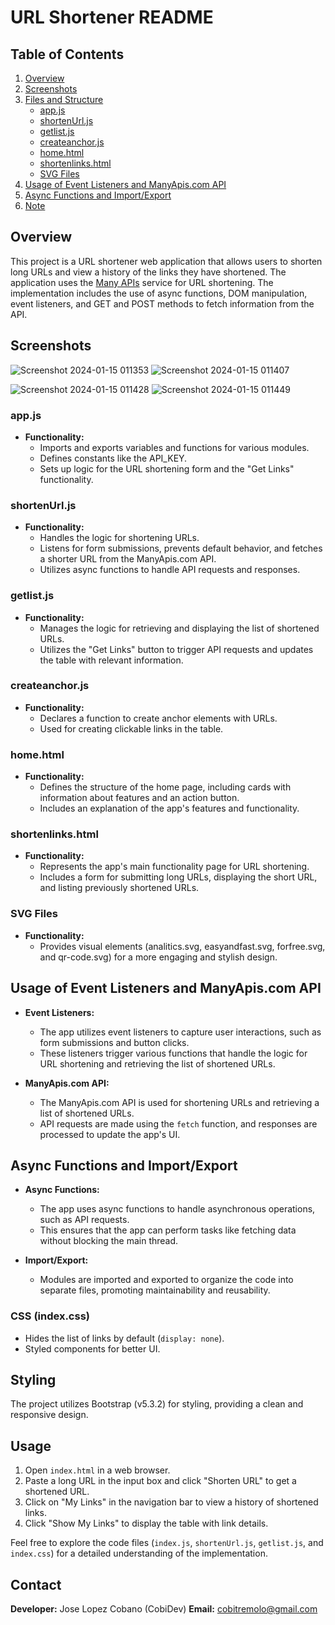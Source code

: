 # URL Shortener README

## Table of Contents
1. [Overview](#overview)
2. [Screenshots](#screenshots)
3. [Files and Structure](#files-and-structure)
    - [app.js](#appjs)
    - [shortenUrl.js](#shortenurljs)
    - [getlist.js](#getlistjs)
    - [createanchor.js](#createanchorjs)
    - [home.html](#homehtml)
    - [shortenlinks.html](#shortenlinkshtml)
    - [SVG Files](#svg-files)
4. [Usage of Event Listeners and ManyApis.com API](#usage-of-event-listeners-and-manyapiscom-api)
5. [Async Functions and Import/Export](#async-functions-and-importexport)
6. [Note](#note)

## Overview

This project is a URL shortener web application that allows users to shorten long URLs and view a history of the links they have shortened. The application uses the [Many APIs](https://manyapis.com) service for URL shortening. The implementation includes the use of async functions, DOM manipulation, event listeners, and GET and POST methods to fetch information from the API.
## Screenshots
![Screenshot 2024-01-15 011353](https://github.com/josecobi/url-shortener/assets/58313777/c000a1dd-b750-40ca-8f8b-f305d84540c6)
![Screenshot 2024-01-15 011407](https://github.com/josecobi/url-shortener/assets/58313777/92750b44-44f9-41a8-b662-6c555b5180c2)

![Screenshot 2024-01-15 011428](https://github.com/josecobi/url-shortener/assets/58313777/7ec70ca0-4bab-4592-bde1-52cacc0accbe)
![Screenshot 2024-01-15 011449](https://github.com/josecobi/url-shortener/assets/58313777/0ebdd57f-e9c0-4f44-8d91-7e47e6c22f0c)

### app.js

- **Functionality:**
  - Imports and exports variables and functions for various modules.
  - Defines constants like the API_KEY.
  - Sets up logic for the URL shortening form and the "Get Links" functionality.

### shortenUrl.js

- **Functionality:**
  - Handles the logic for shortening URLs.
  - Listens for form submissions, prevents default behavior, and fetches a shorter URL from the ManyApis.com API.
  - Utilizes async functions to handle API requests and responses.

### getlist.js

- **Functionality:**
  - Manages the logic for retrieving and displaying the list of shortened URLs.
  - Utilizes the "Get Links" button to trigger API requests and updates the table with relevant information.

### createanchor.js

- **Functionality:**
  - Declares a function to create anchor elements with URLs.
  - Used for creating clickable links in the table.

### home.html

- **Functionality:**
  - Defines the structure of the home page, including cards with information about features and an action button.
  - Includes an explanation of the app's features and functionality.

### shortenlinks.html

- **Functionality:**
  - Represents the app's main functionality page for URL shortening.
  - Includes a form for submitting long URLs, displaying the short URL, and listing previously shortened URLs.

### SVG Files

- **Functionality:**
  - Provides visual elements (analitics.svg, easyandfast.svg, forfree.svg, and qr-code.svg) for a more engaging and stylish design.

## Usage of Event Listeners and ManyApis.com API

- **Event Listeners:**
  - The app utilizes event listeners to capture user interactions, such as form submissions and button clicks.
  - These listeners trigger various functions that handle the logic for URL shortening and retrieving the list of shortened URLs.

- **ManyApis.com API:**
  - The ManyApis.com API is used for shortening URLs and retrieving a list of shortened URLs.
  - API requests are made using the `fetch` function, and responses are processed to update the app's UI.

## Async Functions and Import/Export

- **Async Functions:**
  - The app uses async functions to handle asynchronous operations, such as API requests.
  - This ensures that the app can perform tasks like fetching data without blocking the main thread.

- **Import/Export:**
  - Modules are imported and exported to organize the code into separate files, promoting maintainability and reusability.


### CSS (index.css)

- Hides the list of links by default (`display: none`).
- Styled components for better UI.

## Styling

The project utilizes Bootstrap (v5.3.2) for styling, providing a clean and responsive design.

## Usage

1. Open `index.html` in a web browser.
2. Paste a long URL in the input box and click "Shorten URL" to get a shortened URL.
3. Click on "My Links" in the navigation bar to view a history of shortened links.
4. Click "Show My Links" to display the table with link details.

Feel free to explore the code files (`index.js`, `shortenUrl.js`, `getlist.js`, and `index.css`) for a detailed understanding of the implementation.

## Contact

**Developer:** Jose Lopez Cobano (CobiDev) 
**Email:** cobitremolo@gmail.com 
